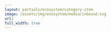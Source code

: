 ```yaml
---
layout: partials/ecosystem/category-item
image: /assets/img/ecosystem/media/inbound.svg
url:
full_width: true
---
```

